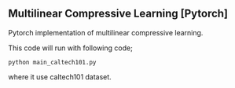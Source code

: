 ## Multilinear Compressive Learning [Pytorch]
Pytorch implementation of multilinear compressive learning. 

This code will run with following code;

```
python main_caltech101.py
```

where it use caltech101 dataset.
